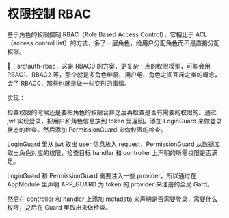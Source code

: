 # 权限控制 RBAC

基于角色的权限控制 RBAC（Role Based Access Control），它相比于 ACL （access control list）的方式，多了一层角色，给用户分配角色而不是直接分配权限。

🌰：src\auth-rbac，这是 RBAC0 的方案，更复杂一点的权限模型，可能会用 RBAC1、RBAC2 等，那个就是多角色继承、用户组、角色之间互斥之类的概念，会了 RBAC0，那些也就是做一些变形的事情。

实现：

检查权限的时候还是要把角色的权限合并之后再检查是否有需要的权限的。通过 jwt 实现登录，把用户和角色信息放到 token 里返回。添加 LoginGuard 来做登录状态的检查。然后添加 PermissionGuard 来做权限的检查。

LoginGuard 里从 jwt 取出 user 信息放入 request，PermissionGuard 从数据库取出角色对应的权限，检查目标 handler 和 controller 上声明的所需权限是否满足。

LoginGuard 和 PermissionGuard 需要注入一些 provider，所以通过在 AppModule 里声明 APP_GUARD 为 token 的 provider 来注册的全局 Gard。

然后在 controller 和 handler 上添加 metadata 来声明是否需要登录，需要什么权限，之后在 Guard 里取出来做检查。
